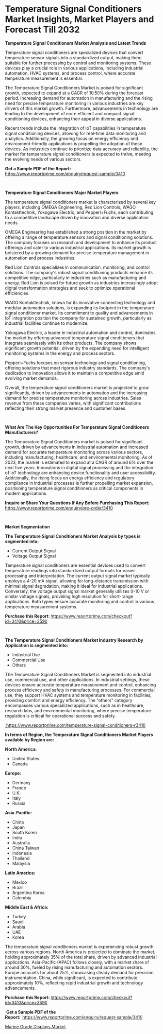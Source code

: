 <p><h1>Temperature Signal Conditioners Market Insights, Market Players and Forecast Till 2032</h1></p><p><strong>Temperature Signal Conditioners Market Analysis and Latest Trends</strong></p>
<p><p>Temperature signal conditioners are specialized devices that convert temperature sensor signals into a standardized output, making them suitable for further processing by control and monitoring systems. These devices play a crucial role in various applications, including industrial automation, HVAC systems, and process control, where accurate temperature measurement is essential.</p><p>The Temperature Signal Conditioners Market is poised for significant growth, expected to expand at a CAGR of 10.50% during the forecast period. Increasing demand for automation in manufacturing and the rising need for precise temperature monitoring in various industries are key drivers of this market growth. Furthermore, advancements in technology are leading to the development of more efficient and compact signal conditioning devices, enhancing their appeal in diverse applications.</p><p>Recent trends include the integration of IoT capabilities in temperature signal conditioning devices, allowing for real-time data monitoring and analytics. Additionally, the growing focus on energy efficiency and environment-friendly applications is propelling the adoption of these devices. As industries continue to prioritize data accuracy and reliability, the market for temperature signal conditioners is expected to thrive, meeting the evolving needs of various sectors.</p></p>
<p><strong>Get a Sample PDF of the Report:&nbsp;</strong> <a href="https://www.reportprime.com/enquiry/request-sample/3410?utm_campaign=2757&utm_medium=2&utm_source=Github&utm_content=ia&utm_term=18032025&utm_id=temperature-signal-conditioners">https://www.reportprime.com/enquiry/request-sample/3410</a></p>
<p>&nbsp;</p>
<p><strong>Temperature Signal Conditioners Major Market Players</strong></p>
<p><p>The temperature signal conditioners market is characterized by several key players, including OMEGA Engineering, Red Lion Controls, WAGO Kontakttechnik, Yokogawa Electric, and Pepperl+Fuchs, each contributing to a competitive landscape driven by innovation and diverse application needs.</p><p>OMEGA Engineering has established a strong position in the market by offering a range of temperature sensors and signal conditioning solutions. The company focuses on research and development to enhance its product offerings and cater to various industrial applications. Its market growth is bolstered by a growing demand for precise temperature management in automation and process industries.</p><p>Red Lion Controls specializes in communication, monitoring, and control solutions. The company's robust signal conditioning products enhance its competitive edge, particularly in industries such as manufacturing and energy. Red Lion is poised for future growth as industries increasingly adopt digital transformation strategies and seek to optimize operational efficiencies.</p><p>WAGO Kontakttechnik, known for its innovative connecting technology and modular automation solutions, is expanding its footprint in the temperature signal conditioner market. Its commitment to quality and advancements in IoT integration position the company for sustained growth, particularly as industrial facilities continue to modernize.</p><p>Yokogawa Electric, a leader in industrial automation and control, dominates the market by offering advanced temperature signal conditioners that integrate seamlessly with its other products. The company shows significant growth potential, driven by the expanding need for intelligent monitoring systems in the energy and process sectors.</p><p>Pepperl+Fuchs focuses on sensor technology and signal conditioning, offering solutions that meet rigorous industry standards. The company's dedication to innovation allows it to maintain a competitive edge amid evolving market demands.</p><p>Overall, the temperature signal conditioners market is projected to grow significantly, driven by advancements in automation and the increasing demand for precise temperature monitoring across industries. Sales revenue from these companies varies, with significant contributions reflecting their strong market presence and customer bases.</p></p>
<p>&nbsp;</p>
<p><strong>What Are The Key Opportunities For Temperature Signal Conditioners Manufacturers?</strong></p>
<p><p>The Temperature Signal Conditioners market is poised for significant growth, driven by advancements in industrial automation and increased demand for accurate temperature monitoring across various sectors, including manufacturing, healthcare, and environmental monitoring. As of 2023, the market is estimated to expand at a CAGR of around 6% over the next five years. Innovations in digital signal processing and the integration of IoT technology are enhancing device functionality and user accessibility. Additionally, the rising focus on energy efficiency and regulatory compliance in industrial processes is further propelling market expansion, positioning temperature signal conditioners as critical components in modern applications.</p></p>
<p><strong>Inquire or Share Your Questions If Any Before Purchasing This Report:</strong> <a href="https://www.reportprime.com/enquiry/pre-order/3410?utm_campaign=2757&utm_medium=2&utm_source=Github&utm_content=ia&utm_term=18032025&utm_id=temperature-signal-conditioners">https://www.reportprime.com/enquiry/pre-order/3410</a></p>
<p>&nbsp;</p>
<p><strong>Market Segmentation</strong></p>
<p><strong>The Temperature Signal Conditioners Market Analysis by types is segmented into:</strong></p>
<p><ul><li>Current Output Signal</li><li>Voltage Output Signal</li></ul></p>
<p><p>Temperature signal conditioners are essential devices used to convert temperature readings into standardized output formats for easier processing and interpretation. The current output signal market typically employs a 4-20 mA signal, allowing for long-distance transmission with minimal signal degradation, making it ideal for industrial applications. Conversely, the voltage output signal market generally utilizes 0-10 V or similar voltage signals, providing high resolution for short-range applications. Both types ensure accurate monitoring and control in various temperature measurement systems.</p></p>
<p><strong>Purchase this Report:&nbsp;</strong><a href="https://www.reportprime.com/checkout?id=3410&price=3590&utm_campaign=2757&utm_medium=2&utm_source=Github&utm_content=ia&utm_term=18032025&utm_id=temperature-signal-conditioners">https://www.reportprime.com/checkout?id=3410&price=3590</a></p>
<p>&nbsp;</p>
<p><strong>The Temperature Signal Conditioners Market Industry Research by Application is segmented into:</strong></p>
<p><ul><li>Industrial Use</li><li>Commercial Use</li><li>Others</li></ul></p>
<p><p>The Temperature Signal Conditioners Market is segmented into industrial use, commercial use, and other applications. In industrial settings, these devices ensure accurate temperature measurement and control, enhancing process efficiency and safety in manufacturing processes. For commercial use, they support HVAC systems and temperature monitoring in facilities, providing comfort and energy efficiency. The "others" category encompasses various specialized applications, such as in healthcare, research labs, and environmental monitoring, where precise temperature regulation is critical for operational success and safety.</p></p>
<p><a href="https://www.reportprime.com/temperature-signal-conditioners-r3410?utm_campaign=2757&utm_medium=2&utm_source=Github&utm_content=ia&utm_term=18032025&utm_id=temperature-signal-conditioners">&nbsp;https://www.reportprime.com/temperature-signal-conditioners-r3410</a></p>
<p><strong>In terms of Region, the Temperature Signal Conditioners Market Players available by Region are:</strong></p>
<p>
    <p> <strong> North America: </strong>
        <ul>
            <li>United States</li>
            <li>Canada</li>
        </ul>
        </p> 
    <p> <strong> Europe: </strong>
        <ul>
            <li>Germany</li>
            <li>France</li>
            <li>U.K.</li>
            <li>Italy</li>
            <li>Russia</li>
        </ul>
        </p> 
    <p> <strong> Asia-Pacific: </strong>
        <ul>
            <li>China</li>
            <li>Japan</li>
            <li>South Korea</li>
            <li>India</li>
            <li>Australia</li>
            <li>China Taiwan</li>
            <li>Indonesia</li>
            <li>Thailand</li>
            <li>Malaysia</li>
        </ul>
        </p> 
    <p> <strong> Latin America: </strong>
        <ul>
            <li>Mexico</li>
            <li>Brazil</li>
            <li>Argentina Korea</li>
            <li>Colombia</li>
        </ul>
        </p> 
    <p> <strong> Middle East & Africa: </strong>
        <ul>
            <li>Turkey</li>
            <li>Saudi</li>
            <li>Arabia</li>
            <li>UAE</li>
            <li>Korea</li>
        </ul>
    </p>
    </p>
<p><p>The temperature signal conditioners market is experiencing robust growth across various regions. North America is projected to dominate the market, holding approximately 35% of the total share, driven by advanced industrial applications. Asia-Pacific (APAC) follows closely, with a market share of around 30%, fueled by rising manufacturing and automation sectors. Europe accounts for about 25%, showcasing steady demand for precision instrumentation. China, while significant, is expected to contribute approximately 10%, reflecting rapid industrial growth and technology advancements.</p></p>
<p><strong>Purchase this Report: </strong><a href="https://www.reportprime.com/checkout?id=3410&price=3590&utm_campaign=2757&utm_medium=2&utm_source=Github&utm_content=ia&utm_term=18032025&utm_id=temperature-signal-conditioners">https://www.reportprime.com/checkout?id=3410&price=3590</a></p>
<p>&nbsp;<strong>Get a Sample PDF of the Report:&nbsp;&nbsp;</strong><a href="https://www.reportprime.com/enquiry/request-sample/3410?utm_campaign=2757&utm_medium=2&utm_source=Github&utm_content=ia&utm_term=18032025&utm_id=temperature-signal-conditioners">https://www.reportprime.com/enquiry/request-sample/3410</a></p>
<p><strong></strong></p>
<p><p><a href="https://github.com/mateyappiazo/Market-Research-Report-List-1/blob/main/marine-grade-displays-market.md?utm_campaign=2757&utm_medium=2&utm_source=Github&utm_content=ia&utm_term=18032025&utm_id=temperature-signal-conditioners">Marine Grade Displays Market</a></p></p>